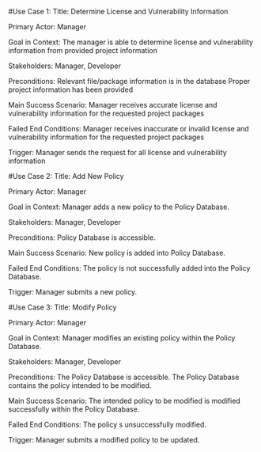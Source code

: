 #Use Case 1:
Title: Determine License and Vulnerability Information

Primary Actor: Manager

Goal in Context: The manager is able to determine license and vulnerability information from provided project information

Stakeholders: Manager, Developer

Preconditions:
  Relevant file/package information is in the database
  Proper project information has been provided

Main Success Scenario: Manager receives accurate license and vulnerability information for the requested project packages

Failed End Conditions: Manager receives inaccurate or invalid license and vulnerability information for the requested project packages

Trigger: Manager sends the request for all license and vulnerability information

#Use Case 2:
Title: Add New Policy

Primary Actor: Manager

Goal in Context: Manager adds a new policy to the Policy Database.

Stakeholders: Manager, Developer

Preconditions:
  Policy Database is accessible.

Main Success Scenario: New policy is added into Policy Database.

Failed End Conditions: The policy is not successfully added into the Policy Database.

Trigger: Manager submits a new policy.

#Use Case 3:
Title: Modify Policy

Primary Actor: Manager

Goal in Context: Manager modifies an existing policy within the Policy Database.

Stakeholders: Manager, Developer  

Preconditions:
  The Policy Database is accessible.
  The Policy Database contains the policy intended to be modified.

Main Success Scenario: The intended policy to be modified is modified successfully within the Policy Database.

Failed End Conditions: The policy s unsuccessfully modified.

Trigger: Manager submits a modified policy to be updated.
